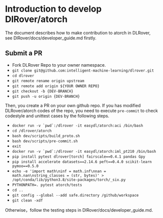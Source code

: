 # Introduction to develop DlRover/atorch

The document describes how to make contribution to atorch in DLRover, see DlRover/docs/developer_guide.md firstly.

## Submit a PR

- Fork DLRover Repo to your owner namespace.
- `git clone git@github.com:intelligent-machine-learning/dlrover.git`
- `cd dlrover`
- `git remote rename origin upstream`
- `git remote add origin ${YOUR OWNER REPO}`
- `git checkout -b {DEV-BRANCH}`
- `git push -u origin {DEV-BRANCH}`

Then, you create a PR on your own github repo. If you has modified DLRover/atorch codes of the repo,
you need to execute `pre-commit` to check codestyle and unittest cases
by the following steps.

- ```docker run -v `pwd`:/dlrover -it easydl/atorch:aci /bin/bash```
- `cd /dlrover/atorch`
- `bash dev/scripts/build_proto.sh`
- `bash dev/scripts/pre-commit.sh`
- `exit`
- ```docker run -v `pwd`:/dlrover -it easydl/atorch:iml_pt210 /bin/bash```
- `pip install pytest dlrover[torch] fairscale==0.4.1 pandas Gpy `
- `pip install accelerate datasets==2.14.6 peft==0.4.0 scikit-learn pymoo==0.5.0`
- `echo -e 'import math\ninf = math.inf\nnan = math.nan\nstring_classes = (str, bytes)' > /opt/conda/lib/python3.8/site-packages/torch/_six.py`
- `PYTHONPATH=. pytest atorch/tests`
- `cd ..`
- `git config --global --add safe.directory /github/workspace`
- `git clean -xdf`

Otherwise，follow the testing steps in DlRover/docs/developer_guide.md.